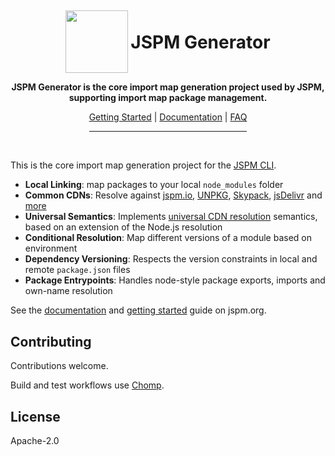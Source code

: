 <div align="center">
  <img style="display: inline-block; width: 100px; vertical-align: middle; margin-top: -1em;" src="https://jspm.org/jspm.png"/>
  <h1 style="display: inline-block">JSPM Generator</h1>
<p><strong>JSPM Generator is the core import map generation project used by JSPM, supporting import map package management.</strong></p>
<a href="https://jspm.org/docs/getting-started">Getting Started</a> | <a href="https://jspm.org/docs/generator">Documentation</a> | <a href="https://jspm.org/faq">FAQ</a>
<br />
<hr style="width:50%"/>
</div>
<br />

This is the core import map generation project for the [JSPM CLI](https://github.com/jspm/jspm).

* **Local Linking**: map packages to your local `node_modules` folder
* **Common CDNs**: Resolve against [jspm.io](https://jspm.io/), [UNPKG](https://unpkg.com/), [Skypack](https://www.skypack.dev/), [jsDelivr](https://jsdelivr.com) and [more](#customProviders)
* **Universal Semantics**: Implements [universal CDN resolution](https://jspm.org/docs/cdn-resolution.md) semantics, based on an extension of the Node.js resolution
* **Conditional Resolution**: Map different versions of a module based on environment
* **Dependency Versioning**: Respects the version constraints in local and remote `package.json` files
* **Package Entrypoints**: Handles node-style package exports, imports and own-name resolution

See the [documentation](https://jspm.org/docs/generator) and [getting started](https://jspm.org/docs/getting-started) guide on jspm.org.

## Contributing

Contributions welcome.

Build and test workflows use [Chomp](https://chompbuild.com).

## License

Apache-2.0
